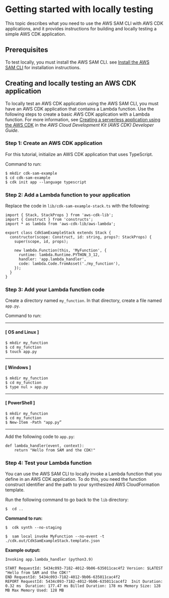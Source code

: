 # Getting started with locally testing<a name="testing-locally-getting-started"></a>

This topic describes what you need to use the AWS SAM CLI with AWS CDK applications, and it provides instructions for building and locally testing a simple AWS CDK application\.

## Prerequisites<a name="testing-locally-getting-started-prerequisites"></a>

To test locally, you must install the AWS SAM CLI\. see [Install the AWS SAM CLI](https://docs.aws.amazon.com/serverless-application-model/latest/developerguide/getting_started.html) for installation instructions\.

## Creating and locally testing an AWS CDK application<a name="testing-locally-getting-started-tutorial"></a>

To locally test an AWS CDK application using the AWS SAM CLI, you must have an AWS CDK application that contains a Lambda function\. Use the following steps to create a basic AWS CDK application with a Lambda function\. For more information, see [Creating a serverless application using the AWS CDK](https://docs.aws.amazon.com/cdk/latest/guide/serverless_example.html) in the *AWS Cloud Development Kit \(AWS CDK\) Developer Guide*\.

### Step 1: Create an AWS CDK application<a name="testing-locally-getting-started-tutorial-init.title"></a>

For this tutorial, initialize an AWS CDK application that uses TypeScript\.

Command to run:

```
$ mkdir cdk-sam-example
$ cd cdk-sam-example
$ cdk init app --language typescript
```

### Step 2: Add a Lambda function to your application<a name="testing-locally-getting-started-tutorial-lambda.title"></a>

Replace the code in `lib/cdk-sam-example-stack.ts` with the following:

```
import { Stack, StackProps } from 'aws-cdk-lib';
import { Construct } from 'constructs';
import * as lambda from 'aws-cdk-lib/aws-lambda';

export class CdkSamExampleStack extends Stack {
  constructor(scope: Construct, id: string, props?: StackProps) {
    super(scope, id, props);

    new lambda.Function(this, 'MyFunction', {
      runtime: lambda.Runtime.PYTHON_3_12,
      handler: 'app.lambda_handler',
      code: lambda.Code.fromAsset('./my_function'),
    });
  }
}
```

### Step 3: Add your Lambda function code<a name="testing-locally-getting-started-tutorial-code.title"></a>

Create a directory named `my_function`\. In that directory, create a file named `app.py`\.

Command to run:

------
#### [ OS and Linux ]

```
$ mkdir my_function
$ cd my_function
$ touch app.py
```

------
#### [ Windows ]

```
$ mkdir my_function
$ cd my_function
$ type nul > app.py
```

------
#### [ PowerShell ]

```
$ mkdir my_function
$ cd my_function
$ New-Item -Path "app.py”
```

------

Add the following code to `app.py`:

```
def lambda_handler(event, context):
    return "Hello from SAM and the CDK!"
```

### Step 4: Test your Lambda function<a name="testing-locally-getting-started-tutorial-function.title"></a>

You can use the AWS SAM CLI to locally invoke a Lambda function that you define in an AWS CDK application\. To do this, you need the function construct identifier and the path to your synthesized AWS CloudFormation template\.

Run the following command to go back to the `lib` directory:

```
$  cd ..
```

**Command to run:**

```
$  cdk synth --no-staging
```

```
$  sam local invoke MyFunction --no-event -t ./cdk.out/CdkSamExampleStack.template.json
```

**Example output:**

```
Invoking app.lambda_handler (python3.9)
     
START RequestId: 5434c093-7182-4012-9b06-635011cac4f2 Version: $LATEST
"Hello from SAM and the CDK!"
END RequestId: 5434c093-7182-4012-9b06-635011cac4f2
REPORT RequestId: 5434c093-7182-4012-9b06-635011cac4f2	Init Duration: 0.32 ms	Duration: 177.47 ms	Billed Duration: 178 ms	Memory Size: 128 MB	Max Memory Used: 128 MB
```